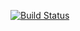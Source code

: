 [![Build Status](https://travis-ci.org/chesofa/matrix_travis.svg?branch=master)](https://travis-ci.org/chesofa/matrix_travis)
